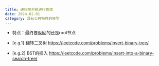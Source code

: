 ```yaml
---
title: 递归地对树进行修改
date: 2024-02-01
category: 具有公共特性的模型
---
```


- 特点：最终要返回的还是root节点



- [e.g.1] 翻转二叉树 https://leetcode.com/problems/invert-binary-tree/
- [e.g.2] BST的插入 https://leetcode.com/problems/insert-into-a-binary-search-tree/